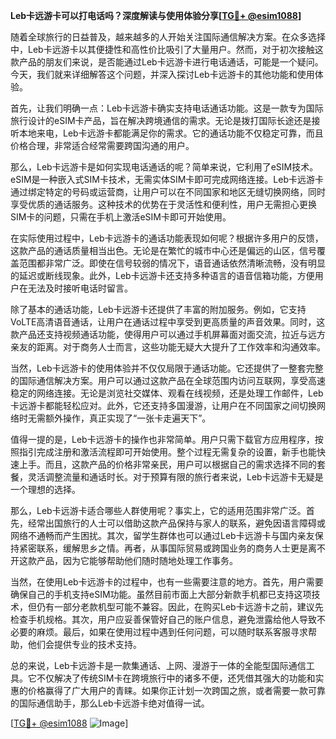 **Leb卡远游卡可以打电话吗？深度解读与使用体验分享[[TG💪+ @esim1088](https://t.me/s/esim1088)]**

随着全球旅行的日益普及，越来越多的人开始关注国际通信解决方案。在众多选择中，Leb卡远游卡以其便捷性和高性价比吸引了大量用户。然而，对于初次接触这款产品的朋友们来说，是否能通过Leb卡远游卡进行电话通话，可能是一个疑问。今天，我们就来详细解答这个问题，并深入探讨Leb卡远游卡的其他功能和使用体验。

首先，让我们明确一点：Leb卡远游卡确实支持电话通话功能。这是一款专为国际旅行设计的eSIM卡产品，旨在解决跨境通信的需求。无论是拨打国际长途还是接听本地来电，Leb卡远游卡都能满足你的需求。它的通话功能不仅稳定可靠，而且价格合理，非常适合经常需要跨国沟通的用户。

那么，Leb卡远游卡是如何实现电话通话的呢？简单来说，它利用了eSIM技术。eSIM是一种嵌入式SIM卡技术，无需实体SIM卡即可完成网络连接。Leb卡远游卡通过绑定特定的号码或运营商，让用户可以在不同国家和地区无缝切换网络，同时享受优质的通话服务。这种技术的优势在于灵活性和便利性，用户无需担心更换SIM卡的问题，只需在手机上激活eSIM卡即可开始使用。

在实际使用过程中，Leb卡远游卡的通话功能表现如何呢？根据许多用户的反馈，这款产品的通话质量相当出色。无论是在繁忙的城市中心还是偏远的山区，信号覆盖范围都非常广泛。即使在信号较弱的情况下，语音通话依然清晰流畅，没有明显的延迟或断线现象。此外，Leb卡远游卡还支持多种语言的语音信箱功能，方便用户在无法及时接听电话时留言。

除了基本的通话功能，Leb卡远游卡还提供了丰富的附加服务。例如，它支持VoLTE高清语音通话，让用户在通话过程中享受到更高质量的声音效果。同时，这款产品还支持视频通话功能，使得用户可以通过手机屏幕面对面交流，拉近与远方亲友的距离。对于商务人士而言，这些功能无疑大大提升了工作效率和沟通效率。

当然，Leb卡远游卡的使用体验并不仅仅局限于通话功能。它还提供了一整套完整的国际通信解决方案。用户可以通过这款产品在全球范围内访问互联网，享受高速稳定的网络连接。无论是浏览社交媒体、观看在线视频，还是处理工作邮件，Leb卡远游卡都能轻松应对。此外，它还支持多国漫游，让用户在不同国家之间切换网络时无需额外操作，真正实现了“一张卡走遍天下”。

值得一提的是，Leb卡远游卡的操作也非常简单。用户只需下载官方应用程序，按照指引完成注册和激活流程即可开始使用。整个过程无需复杂的设置，新手也能快速上手。而且，这款产品的价格非常亲民，用户可以根据自己的需求选择不同的套餐，灵活调整流量和通话时长。对于预算有限的旅行者来说，Leb卡远游卡无疑是一个理想的选择。

那么，Leb卡远游卡适合哪些人群使用呢？事实上，它的适用范围非常广泛。首先，经常出国旅行的人士可以借助这款产品保持与家人的联系，避免因语言障碍或网络不通畅而产生困扰。其次，留学生群体也可以通过Leb卡远游卡与国内亲友保持紧密联系，缓解思乡之情。再者，从事国际贸易或跨国业务的商务人士更是离不开这款产品，因为它能够帮助他们随时随地处理工作事务。

当然，在使用Leb卡远游卡的过程中，也有一些需要注意的地方。首先，用户需要确保自己的手机支持eSIM功能。虽然目前市面上大部分新款手机都已支持这项技术，但仍有一部分老款机型可能不兼容。因此，在购买Leb卡远游卡之前，建议先检查手机规格。其次，用户应妥善保管好自己的账户信息，避免泄露给他人导致不必要的麻烦。最后，如果在使用过程中遇到任何问题，可以随时联系客服寻求帮助，他们会提供专业的技术支持。

总的来说，Leb卡远游卡是一款集通话、上网、漫游于一体的全能型国际通信工具。它不仅解决了传统SIM卡在跨境旅行中的诸多不便，还凭借其强大的功能和实惠的价格赢得了广大用户的青睐。如果你正计划一次跨国之旅，或者需要一款可靠的国际通信助手，那么Leb卡远游卡绝对值得一试。

[[TG💪+ @esim1088](https://t.me/s/esim1088) ![Image](https://i.postimg.cc/4NQfJmqS/Snipaste-2025-05-13-00-14-12.png)]